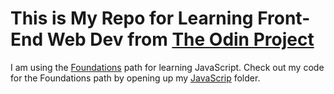 # This is My Repo for Learning Front-End Web Dev from [The Odin Project](https://www.theodinproject.com/home)

I am using the [Foundations](https://www.theodinproject.com/paths/foundations/courses/foundations) path for learning JavaScript. Check out my code for the Foundations path by opening up my [JavaScrip](https://github.com/timdavidharris/The-Odin-Project/tree/master/JavaScript) folder.